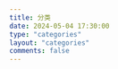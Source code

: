 ```yaml
---
title: 分类
date: 2024-05-04 17:30:00
type: "categories"
layout: "categories"
comments: false
---
```

